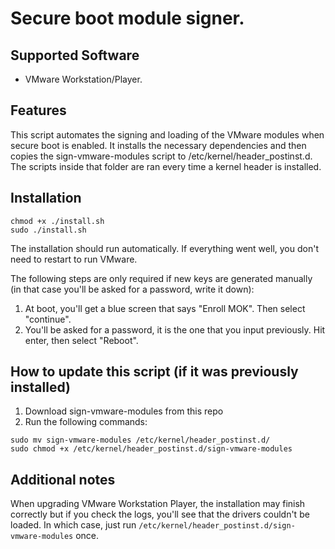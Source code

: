 # Secure boot module signer.

## Supported Software 

- VMware Workstation/Player.

## Features

This script automates the signing and loading of the VMware modules when secure boot is enabled.
It installs the necessary dependencies and then copies the sign-vmware-modules script to /etc/kernel/header\_postinst.d.
The scripts inside that folder are ran every time a kernel header is installed.

## Installation

```
chmod +x ./install.sh
sudo ./install.sh
```

The installation should run automatically. If everything went well, you don't need to restart to run VMware. 

The following steps are only required if new keys are generated manually (in that case you'll be asked for a password, write it down): 

1) At boot, you'll get a blue screen that says "Enroll MOK". Then select "continue". 
2) You'll be asked for a password, it is the one that you input previously. Hit enter, then select "Reboot".

## How to update this script (if it was previously installed)

1) Download sign-vmware-modules from this repo
2) Run the following commands:

```
sudo mv sign-vmware-modules /etc/kernel/header_postinst.d/
sudo chmod +x /etc/kernel/header_postinst.d/sign-vmware-modules
```

## Additional notes

When upgrading VMware Workstation Player, the installation may finish correctly but if you check the logs, you'll see that the drivers couldn't be loaded.
In which case, just run `/etc/kernel/header_postinst.d/sign-vmware-modules` once.
